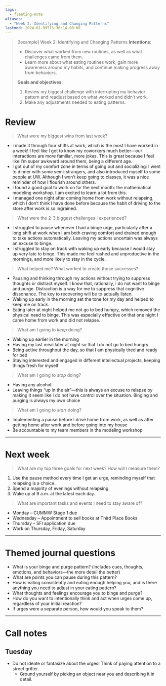 ```yaml
---
tags:
  - fleeting-note
aliases:
  - "Week 2: Identifying and Changing Patterns"
lastmod: 2024-01-09T15:36:14-08:00
---
```

>[!example] Week 2: Identifying and Changing Patterns
>**Intentions:**
>- Discover what worked from new routines, as well as what challenges came from them.
>- Learn more about what eating routines work, gain more awareness around my habits, and continue making progress away from behaviors.
>
>**Goals and objectives:**
>1. Review my biggest challenge with interrupting my behavior pattern and readjust based on what worked and didn’t work.
>2. Make any adjustments needed to eating patterns.

# Review

> What were my biggest wins from last week?

- I made it through four shifts at work, which is the most I have worked in a week! I feel like I got to know my coworkers much better—our interactions are more familiar, more jokes. This is great because I feel like I’m super awkward around them, being a different age.
- I got out of my comfort zone in terms of going out and socializing: I went to dinner with some semi-strangers, and also introduced myself to some people at UW. Although I won’t keep going to classes, it was a nice reminder of how I flourish around others.
- I found a good goal to work on for the next month: the mathematical modeling workshop. I am excited to learn a lot from this.
- I managed one night after coming home from work without relapsing, which I don’t think I have done before because the habit of driving to the store after work is so ingrained.

> What were the 2-3 biggest challenges I experienced?

- I struggled to pause whenever I had a binge urge, particularly after a long shift at work when I am both craving comfort and drained enough to take actions automatically. Leaving my actions uncertain was always an excuse to binge.
- I struggled to stay on track with waking up early because I would stay up very late to binge. This made me feel rushed and unproductive in the mornings, and more likely to stay in the cycle.

> What helped me? What worked to create those successes?

- Pausing and thinking through my actions without trying to suppress thoughts or distract myself. I know that, rationally, I do not want to binge and purge. Distraction is a way for me to suppress that cognitive dissonance. The key to recovering will be to actually listen.
- Waking up early in the morning set the tone for my day and helped to keep me on track.
- Eating later at night helped me not go to bed hungry, which removed the physical need to binge. This was especially effective on that one night I came home from work and did not relapse.

> What am I going to *keep* doing?

- Waking up earlier in the morning
- Having my last meal later at night so that I do not go to bed hungry
- Being active throughout the day, so that I am physically tired and ready for bed
- Staying interested and engaged in different intellectual projects, keeping things fresh for myself

> What am I going to *stop* doing?

- Having any alcohol
- Leaving things “up in the air”—this is always an excuse to relapse by making it seem like I do not have control over the situation. Binging and purging is always my own choice

> What am I going to *start* doing?

- Implementing a pause before I drive home from work, as well as after getting home after work and before going into my house
- Be accountable to my team members in the modeling workshop

---
# Next week

> What are my top three goals for next week? How will I measure them?

1. Use the pause method every time I get an urge, reminding myself that relapsing is a choice.
2. Spend a majority of evenings without relapsing.
3. Wake up at 9 a.m. at the latest each day.

> What are important tasks and events I need to stay aware of?

- Monday – CUMMW Stage 1 due
- Wednesday – Appointment to sell books at Third Place Books
- Thursday – SFI application due
- Work on Thursday, Friday, Saturday

---
# Themed journal questions

- What is your binge and purge pattern? (includes cues, thoughts, emotions, and behaviors—the more detail the better)
- What are points you can pause during this pattern?
- How is eating consistently and eating enough helping you, and is there anything you need to adjust in your eating pattern?
- What thoughts and feelings encourage you to binge and purge?
- How do you want to intentionally think and act when urges come up, regardless of your initial reaction?
- If urges were a separate person, how would you speak to them?

---
# Call notes

## Tuesday

- Do not ideate or fantasize about the urges! Think of paying attention to a street grifter.
	- Ground yourself by picking an object near you and describing it in detail.